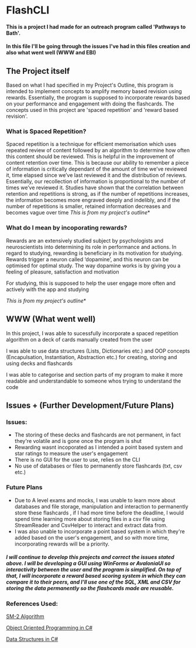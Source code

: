 ﻿# FlashCLI 
#### This is a project I had made for an outreach program called 'Pathways to Bath'.
#### In this file I'll be going through the issues I've had in this files creation and also what went well (WWW and EBI)
## The Project itself
Based on what I had specified in my Project's Outline, this program is intended to implement concepts to amplify memory 
based revision using rewards. Essentially, the program is supposed to incorporate rewards based on your performance and engagement 
with doing the flashcards. The concepts used in this project are 'spaced repetition' and 'reward based revision'.
### What is Spaced Repetition? 
Spaced repetition is a technique for efficient memorisation which uses repeated review of content followed by an algorithm to determine how often this content should be reviewed. This is helpful in the improvement of content retention over time. This is because our ability to remember a piece of information is critically dependant of the amount of time we’ve reviewed it, time elapsed since we’ve last reviewed it and the distribution of reviews. Essentially, our recollection of information is proportional to the number of times we’ve reviewed it. Studies have shown that the correlation between retention and repetitions is strong, as if the number of repetitions increases, the information becomes more engraved deeply and indelibly, and if the number of repetitions is smaller, retained information decreases and becomes vague over time
*This is from my project's outline**

### What do I mean by incoporating rewards?
Rewards are an extensively studied subject by psychologists and neuroscientists into determining its role in performance and actions. In regard to studying, rewarding is beneficiary in its motivation for studying. Rewards trigger a neuron called ‘dopamine’, and this neuron can be optimised for optimal study. The way dopamine works is by giving you a feeling of pleasure, satisfaction and motivation 

For studying, this is supposed to help the user engage more often and actively with the app and studying

*This is from my project's outline**

## WWW (What went well)
In this project, I was able to sucessfully incorporate a spaced repetition algorithm on a deck of cards manually created from the user

I was able to use data structures (Lists, Dictionaries etc.) and OOP concepts (Encapulsation, Instantiation, Abstraction etc.) 
for creating, storing and using decks and flashcards

I was able to categorise and section parts of my program to make it more readable and understandable to someone whos trying to understand the code

## Issues + (Further Development/Future Plans)
### Issues: 
- The storing of these decks and flashcards are not permanent, in fact they're volatile and is gone once the program is shut
- Rewarding wasnt incoporated as I intended a point based system and star ratings to measure the user's engagement
- There is no GUI for the user to use, relies on the CLI
- No use of databases or files to permanently store flashcards (txt, csv etc.)

### Future Plans
- Due to A level exams and mocks, I was unable to learn more about databases and file storage, manipulation and interaction to permanently store these flashcards
, if I had more time before the deadline, I would spend time learning more about storing files in a csv file using StreamReader and CsvHelper to interact and extract data from. 
- I was also unable to incorporate a point based system in which they're added based on the user's engagement, and so with more time, incorporating rewards will be a priority.
##### I will continue to develop this projects and correct the issues stated above. I will be developing a GUI using WinForms or AvaloniaUI so interactivity between the user and the program is simplified. On top of that, I will incorporate a reward based scoring system in which they can compare it to their peers, and I'll use one of the SQL, XML and CSV for storing the data permanently so the flashcards made are reusable.



### References Used: 
[SM-2 Algorithm](https://github.com/thyagoluciano/sm2)

[Object Oriented Programming in C#](https://www.w3schools.com/cs/cs_oop.php)

[Data Structures in C#](https://learn.microsoft.com/en-us/dotnet/standard/collections/)





